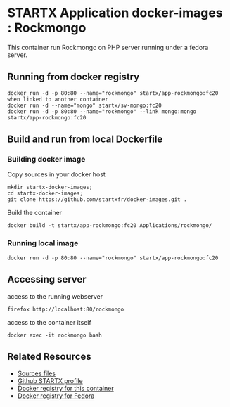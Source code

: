 # STARTX Application docker-images : Rockmongo
This container run Rockmongo on PHP server running under a fedora server. 

## Running from docker registry

	docker run -d -p 80:80 --name="rockmongo" startx/app-rockmongo:fc20
	when linked to another container
	docker run -d --name="mongo" startx/sv-mongo:fc20
	docker run -d -p 80:80 --name="rockmongo" --link mongo:mongo startx/app-rockmongo:fc20

## Build and run from local Dockerfile
### Building docker image
Copy sources in your docker host 

	mkdir startx-docker-images; 
	cd startx-docker-images;
	git clone https://github.com/startxfr/docker-images.git .

Build the container

	docker build -t startx/app-rockmongo:fc20 Applications/rockmongo/

### Running local image

	docker run -d -p 80:80 --name="rockmongo" startx/app-rockmongo:fc20

## Accessing server
access to the running webserver

	firefox http://localhost:80/rockmongo

access to the container itself

	docker exec -it rockmongo bash

## Related Resources
* [Sources files](https://github.com/startxfr/docker-images/tree/master/Applications/rockmongo)
* [Github STARTX profile](https://github.com/startxfr/docker-images)
* [Docker registry for this container](https://registry.hub.docker.com/u/startx/app-rockmongo/)
* [Docker registry for Fedora](https://registry.hub.docker.com/u/fedora/)


